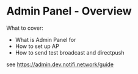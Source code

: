 # Admin Panel - Overview

What to cover: 

- What is Admin Panel for
- How to set up AP 
- How to send test broadcast and directpush

see https://admin.dev.notifi.network/guide